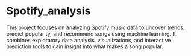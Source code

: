 # Spotify_analysis
This project focuses on analyzing Spotify music data to uncover trends, predict popularity, and recommend songs using machine learning. It combines exploratory data analysis, visualizations, and interactive prediction tools to gain insight into what makes a song popular.
